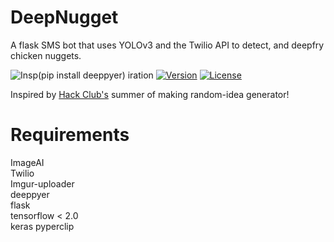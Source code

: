 # DeepNugget
A flask SMS bot that uses YOLOv3 and the Twilio API to detect, and deepfry chicken nuggets.

![Insp(pip install deeppyer)  iration](https://i.imgur.com/VhqnbbY.png)
[![Version](https://poser.pugx.org/balrok/web_video/version)](//packagist.org/packages/balrok/web_video)
[![License](https://poser.pugx.org/ali-irawan/xtra/license.svg)](https://poser.pugx.org/ali-irawan/xtra/license.svg)

Inspired by [Hack Club's](https://hackclub.com/) summer of making random-idea generator! 

# Requirements 

ImageAI  
Twilio  
Imgur-uploader  
deeppyer  
flask  
tensorflow < 2.0  
keras 
pyperclip

